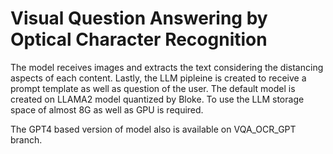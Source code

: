 # Visual Question Answering by Optical Character Recognition

The model receives images and extracts the text considering the distancing aspects of each content. Lastly, the LLM pipleine is created to receive a prompt template as well as question of the user. The default model is created on LLAMA2 model quantized by Bloke. To use the LLM storage space of almost 8G as well as GPU is required.   

The GPT4 based version of model also is available on VQA_OCR_GPT branch. 
